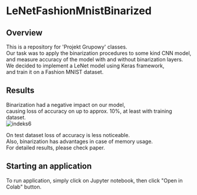 # LeNetFashionMnistBinarized
## Overview
This is a repository for 'Projekt Grupowy' classes.  
Our task was to apply the binarization procedures to some kind CNN model,  
and measure accuracy of the model with and without binarization layers.  
We decided to implement a LeNet model using Keras framework,  
and train it on a Fashion MNIST dataset.  
  
## Results
Binarization had a negative impact on our model,  
causing loss of accuracy on up to approx. 10%, at least with training dataset.  
![indeks6](https://user-images.githubusercontent.com/60842043/119614097-2b41af80-bdfe-11eb-8de8-533632461321.jpg)  
  
On test dataset loss of accuracy is less noticeable.  
Also, binarization has advantages in case of memory usage.  
For detailed results, please check paper.  
  
## Starting an application
To run application, simply click on Jupyter notebook, then click "Open in Colab" button.



